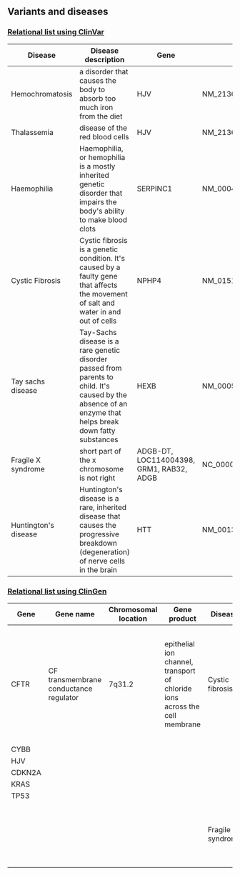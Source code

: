 ## Variants and diseases

### [Relational list using ClinVar](https://www.ncbi.nlm.nih.gov/clinvar/)

|Disease|Disease description|Gene|Variants|
|-------|-------------------|----|--------|
|Hemochromatosis|a disorder that causes the body to absorb too much iron from the diet|HJV|NM_213653.3:c.959G>T|
|Thalassemia|disease of the red blood cells	|HJV|NM_213653.4:c.1006G>T|
|Haemophilia|Haemophilia, or hemophilia is a mostly inherited genetic disorder that impairs the body's ability to make blood clots	|SERPINC1|NM_000488.4:c.1246G>T|
|Cystic Fibrosis|	Cystic fibrosis is a genetic condition. It's caused by a faulty gene that affects the movement of salt and water in and out of cells|	NPHP4|	NM_015102.5:c.*314T>G	|
|Tay sachs disease|	Tay-Sachs disease is a rare genetic disorder passed from parents to child. It's caused by the absence of an enzyme that helps break down fatty substances|HEXB|NM_000521.4:c.1510C>T 		|
|Fragile X syndrome|short part of the x chromosome is not right|ADGB-DT, LOC114004398, GRM1, RAB32, ADGB|NC_000006.11:g.146735206_147036914del301709	|
|Huntington's disease|Huntington's disease is a rare, inherited disease that causes the progressive breakdown (degeneration) of nerve cells in the brain|	HTT|NM_001388492.1:c.54GCA[40]|


### [Relational list using ClinGen](https://clinicalgenome.org/)

|Gene|Gene name|Chromosomal location|Gene product|Disease|Disease description|
|----|---------|--------------------|------------|-------|-------------------|
|CFTR|CF transmembrane conductance regulator|7q31.2|epithelial ion channel, transport of chloride ions across the cell membrane|Cystic fibrosis|a genetic disorder characterized by the production of sweat with a high salt content and mucus secretions with an abnormal viscosity|		 |
|CYBB|		    |		| 		|		|		 |
|HJV|		    |		|		|		|		 |
|CDKN2A|		|		|		|		|		 |
|KRAS|		    |		|		|		|		 |
|TP53|	    	|		|		|		|		 |
|		|		|		|		|Fragile X syndrome|a genetic disorder characterized by mild-to-moderate intellectual disability|



